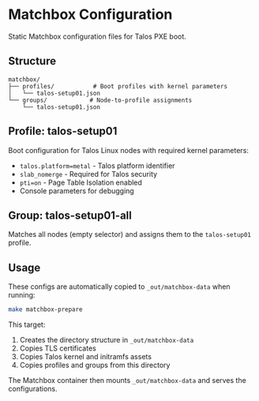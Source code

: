 # Matchbox Configuration

Static Matchbox configuration files for Talos PXE boot.

## Structure

```
matchbox/
├── profiles/           # Boot profiles with kernel parameters
│   └── talos-setup01.json
└── groups/            # Node-to-profile assignments
    └── talos-setup01.json
```

## Profile: talos-setup01

Boot configuration for Talos Linux nodes with required kernel parameters:
- `talos.platform=metal` - Talos platform identifier
- `slab_nomerge` - Required for Talos security
- `pti=on` - Page Table Isolation enabled
- Console parameters for debugging

## Group: talos-setup01-all

Matches all nodes (empty selector) and assigns them to the `talos-setup01` profile.

## Usage

These configs are automatically copied to `_out/matchbox-data` when running:

```bash
make matchbox-prepare
```

This target:
1. Creates the directory structure in `_out/matchbox-data`
2. Copies TLS certificates
3. Copies Talos kernel and initramfs assets
4. Copies profiles and groups from this directory

The Matchbox container then mounts `_out/matchbox-data` and serves the configurations.

